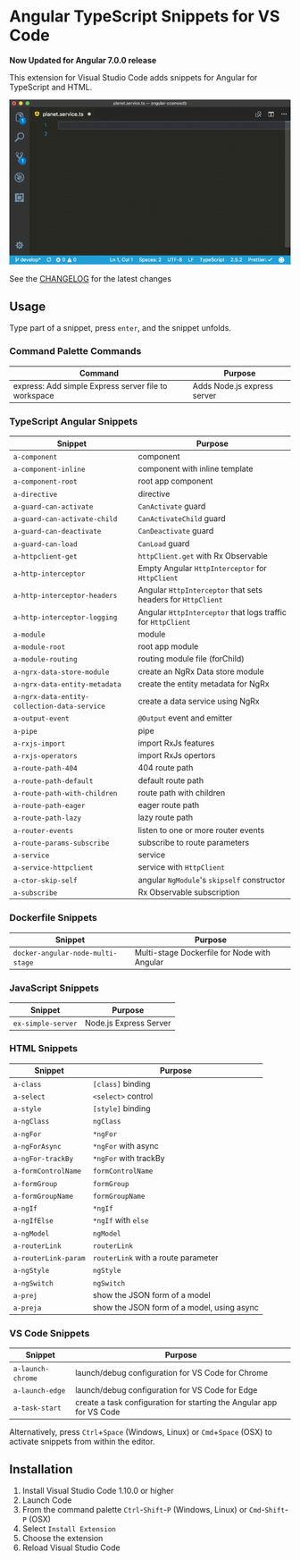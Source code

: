 # Angular TypeScript Snippets for VS Code

**Now Updated for Angular 7.0.0 release**

This extension for Visual Studio Code adds snippets for Angular for TypeScript and HTML.

![Use Extension](images/use-extension.gif)

See the [CHANGELOG](CHANGELOG.md) for the latest changes

## Usage

Type part of a snippet, press `enter`, and the snippet unfolds.

### Command Palette Commands

| Command                                              | Purpose                     |
| ---------------------------------------------------- | --------------------------- |
| express: Add simple Express server file to workspace | Adds Node.js express server |

### TypeScript Angular Snippets

| Snippet                                      | Purpose                                                      |
| -------------------------------------------- | ------------------------------------------------------------ |
| `a-component`                                | component                                                    |
| `a-component-inline`                         | component with inline template                               |
| `a-component-root`                           | root app component                                           |
| `a-directive`                                | directive                                                    |
| `a-guard-can-activate`                       | `CanActivate` guard                                          |
| `a-guard-can-activate-child`                 | `CanActivateChild` guard                                     |
| `a-guard-can-deactivate`                     | `CanDeactivate` guard                                        |
| `a-guard-can-load`                           | `CanLoad` guard                                              |
| `a-httpclient-get`                           | `httpClient.get` with Rx Observable                          |
| `a-http-interceptor`                         | Empty Angular `HttpInterceptor` for `HttpClient`             |
| `a-http-interceptor-headers`                 | Angular `HttpInterceptor` that sets headers for `HttpClient` |
| `a-http-interceptor-logging`                 | Angular `HttpInterceptor` that logs traffic for `HttpClient` |
| `a-module`                                   | module                                                       |
| `a-module-root`                              | root app module                                              |
| `a-module-routing`                           | routing module file (forChild)                               |
| `a-ngrx-data-store-module`                   | create an NgRx Data store module                             |
| `a-ngrx-data-entity-metadata`                | create the entity metadata for NgRx                          |
| `a-ngrx-data-entity-collection-data-service` | create a data service using NgRx                             |
| `a-output-event`                             | `@Output` event and emitter                                  |
| `a-pipe`                                     | pipe                                                         |
| `a-rxjs-import`                              | import RxJs features                                         |
| `a-rxjs-operators`                           | import RxJs opertors                                         |
| `a-route-path-404`                           | 404 route path                                               |
| `a-route-path-default`                       | default route path                                           |
| `a-route-path-with-children`                 | route path with children                                     |
| `a-route-path-eager`                         | eager route path                                             |
| `a-route-path-lazy`                          | lazy route path                                              |
| `a-router-events`                            | listen to one or more router events                          |
| `a-route-params-subscribe`                   | subscribe to route parameters                                |
| `a-service`                                  | service                                                      |
| `a-service-httpclient`                       | service with `HttpClient`                                    |
| `a-ctor-skip-self`                           | angular `NgModule`'s `skipself` constructor                  |
| `a-subscribe`                                | Rx Observable subscription                                   |

### Dockerfile Snippets

| Snippet                           | Purpose                                      |
| --------------------------------- | -------------------------------------------- |
| `docker-angular-node-multi-stage` | Multi-stage Dockerfile for Node with Angular |

### JavaScript Snippets

| Snippet            | Purpose                |
| ------------------ | ---------------------- |
| `ex-simple-server` | Node.js Express Server |

### HTML Snippets

| Snippet              | Purpose                                    |
| -------------------- | ------------------------------------------ |
| `a-class`            | `[class]` binding                          |
| `a-select`           | `<select>` control                         |
| `a-style`            | `[style]` binding                          |
| `a-ngClass`          | `ngClass`                                  |
| `a-ngFor`            | `*ngFor`                                   |
| `a-ngForAsync`       | `*ngFor` with async                        |
| `a-ngFor-trackBy`    | `*ngFor` with trackBy                      |
| `a-formControlName`  | `formControlName`                          |
| `a-formGroup`        | `formGroup`                                |
| `a-formGroupName`    | `formGroupName`                            |
| `a-ngIf`             | `*ngIf`                                    |
| `a-ngIfElse`         | `*ngIf` with `else`                        |
| `a-ngModel`          | `ngModel`                                  |
| `a-routerLink`       | `routerLink`                               |
| `a-routerLink-param` | `routerLink` with a route parameter        |
| `a-ngStyle`          | `ngStyle`                                  |
| `a-ngSwitch`         | `ngSwitch`                                 |
| `a-prej`             | show the JSON form of a model              |
| `a-preja`            | show the JSON form of a model, using async |

### VS Code Snippets

| Snippet           | Purpose                                                              |
| ----------------- | -------------------------------------------------------------------- |
| `a-launch-chrome` | launch/debug configuration for VS Code for Chrome                    |
| `a-launch-edge`   | launch/debug configuration for VS Code for Edge                      |
| `a-task-start`    | create a task configuration for starting the Angular app for VS Code |

Alternatively, press `Ctrl`+`Space` (Windows, Linux) or `Cmd`+`Space` (OSX) to activate snippets from within the editor.

## Installation

1.  Install Visual Studio Code 1.10.0 or higher
1.  Launch Code
1.  From the command palette `Ctrl`-`Shift`-`P` (Windows, Linux) or `Cmd`-`Shift`-`P` (OSX)
1.  Select `Install Extension`
1.  Choose the extension
1.  Reload Visual Studio Code
